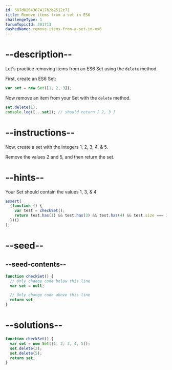 ```yaml
---
id: 587d8254367417b2b2512c71
title: Remove items from a set in ES6
challengeType: 1
forumTopicId: 301713
dashedName: remove-items-from-a-set-in-es6
---
```


# --description--

Let's practice removing items from an ES6 Set using the `delete` method.

First, create an ES6 Set:

```js
var set = new Set([1, 2, 3]);
```

Now remove an item from your Set with the `delete` method.

```js
set.delete(1);
console.log([...set]); // should return [ 2, 3 ]
```

# --instructions--

Now, create a set with the integers 1, 2, 3, 4, & 5.

Remove the values 2 and 5, and then return the set.

# --hints--

Your Set should contain the values 1, 3, & 4

```js
assert(
  (function () {
    var test = checkSet();
    return test.has(1) && test.has(3) && test.has(4) && test.size === 3;
  })()
);
```

# --seed--

## --seed-contents--

```js
function checkSet() {
  // Only change code below this line
  var set = null;

  // Only change code above this line
  return set;
}
```

# --solutions--

```js
function checkSet() {
  var set = new Set([1, 2, 3, 4, 5]);
  set.delete(2);
  set.delete(5);
  return set;
}
```

